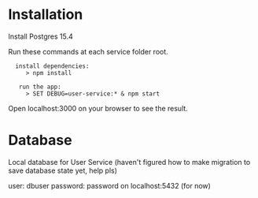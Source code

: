 
# Installation

Install Postgres 15.4


Run these commands at each service folder root.
```
  install dependencies:
     > npm install

   run the app:
     > SET DEBUG=user-service:* & npm start
```

Open localhost:3000 on your browser to see the result.


# Database

Local database for User Service (haven't figured how to make migration to save database state yet, help pls)

user: dbuser
password: password 
on localhost:5432
(for now)




